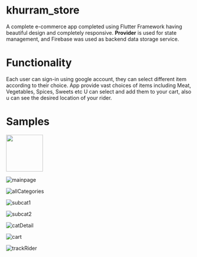 # khurram_store

A complete e-commerce app completed using Flutter Framework having beautiful design and completely
responsive.
<b>Provider</b> is used for state management, and Firebase was used as backend data storage service.

# Functionality

Each user can sign-in using google account, they can select different item according to their
choice. App provide vast choices of items including Meat, Vegetables, Spices, Sweets etc U can
select and add them to your cart, also u can see the desired location of your rider.

# Samples

<img src="![mainpage](https://user-images.githubusercontent.com/114870123/219338484-273a46de-5a87-4385-9229-d51cf628004f.png)" width="100"/>


![mainpage](https://user-images.githubusercontent.com/114870123/219338484-273a46de-5a87-4385-9229-d51cf628004f.png)


![allCategories](https://user-images.githubusercontent.com/114870123/219338558-3b015b76-893f-454e-87e9-7840b5ba0bce.png)


![subcat1](https://user-images.githubusercontent.com/114870123/219338605-54333990-2049-4844-88d7-0416f3129c1a.png)


![subcat2](https://user-images.githubusercontent.com/114870123/219338623-98af4750-d3c8-4ec6-ae4c-e20b77c341c0.png)

![catDetail](https://user-images.githubusercontent.com/114870123/219338646-ee0272e6-7bbd-4a4f-8102-cbed878a5c2a.png)


![cart](https://user-images.githubusercontent.com/114870123/219338690-701a6fe5-0dc3-46c1-a83d-0ca6cd32c568.png)


![trackRider](https://user-images.githubusercontent.com/114870123/219338713-1580b5df-d00d-4aeb-aa60-a92a4af23b64.png)

